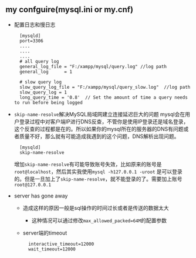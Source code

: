 ## my confguire(mysql.ini or my.cnf)
- 配置日志和慢日志

        [mysqld]
        port=3306
        ....
        ....
        ....
        # all query log
        general_log_file = "F:/xampp/mysql/query.log" //log path
        general_log      = 1

        # slow query log
        slow_query_log_file = "F:/xampp/mysql/query_slow.log"  //log path
        slow_query_log = 1 
        long_query_time = '0.8'  // Set the amount of time a query needs to run before being logged
- `skip-name-resolve`解决MySQL局域网建立连接延迟巨大的问题
mysql会在用户登录过程中对客户端IP进行DNS反查，不管你是使用IP登录还是域名登录，这个反查的过程都是在的。所以如果你的mysql所在的服务器的DNS有问题或者质量不好，那么就有可能造成我遇到的这个问题，DNS解析出现问题。

        [mysqld]
        skip-name-resolve
	增加`skip-name-resolve`有可能导致账号失效，比如原来的账号是`root@localhost`，然后其实我使用`mysql -h127.0.0.1 -uroot` 是可以登录的。但是一旦加上了`skip-name-resolve`，就不能登录的了。需要加上账号`root@127.0.0.1`
- server has gone away 
	- 造成这样的原因一般是sql操作的时间过长或者是传送的数据太大
		- 这种情况可以通过修改`max_allowed_packed=64M`的配置参数
	- server端的timeout

			interactive_timeout=12000
			wait_timeout=12000